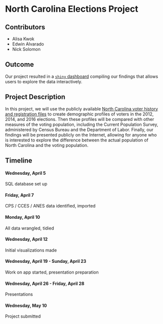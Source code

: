 # North Carolina Elections Project

## Contributors

- Alisa Kwok
- Edwin Alvarado
- Nick Solomon

## Outcome

Our project resulted in a [`shiny` dashboard](https://nc-elections.shinyapps.io/nc-elections) compiling our findings that allows users to explore the data interactively.

## Project Description

In this project, we will use the publicly available [North Carolina voter
history and registration files](http://dl.ncsbe.gov/index.html?prefix=data/) to
create demographic profiles of voters in the 2012, 2014, and 2016 elections.
Then these profiles will be compared with other measures of the voting
population, including the Current Population Survey, administered by Census
Bureau and the Department of Labor. Finally, our findings will be presented
publicly on the Internet, allowing for anyone who is interested to explore the
difference between the actual population of North Carolina and the voting
population.

## Timeline

#### Wednesday, April 5
SQL database set up

#### Friday, April 7
CPS / CCES / ANES data identified, imported

#### Monday, April 10
All data wrangled, tidied

#### Wednesday, April 12
Initial visualizations made

#### Wednesday, April 19 - Sunday, April 23
Work on app started, presentation preparation

#### Wednesday, April 26 - Friday, April 28
Presentations

#### Wednesday, May 10
Project submitted
